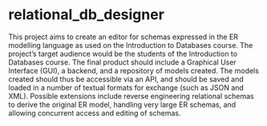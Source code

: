 # relational_db_designer

This project aims to create an editor for schemas expressed in the ER modelling language as used on the Introduction to Databases course. The project’s target audience would be the students of the Introduction to Databases course. The final product should include a Graphical User Interface (GUI), a backend, and a repository of models created. The models created should thus be accessible via an API, and should be saved and loaded in a number of textual formats for exchange (such as JSON and XML). Possible extensions include reverse engineering relational schemas to derive the original ER model, handling very large ER schemas, and allowing concurrent access and editing of schemas.
